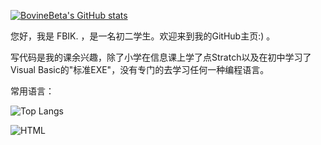 [![BovineBeta's GitHub stats](https://github-readme-stats.vercel.app/api?username=BovineBeta&show_icons=true&theme=dark)](https://github.com/anuraghazra/github-readme-stats)

您好，我是 FBIK. ，是一名初二学生。欢迎来到我的GitHub主页:) 。

写代码是我的课余兴趣，除了小学在信息课上学了点Stratch以及在初中学习了Visual Basic的"标准EXE"，没有专门的去学习任何一种编程语言。

常用语言：

![Top Langs](https://github-readme-stats.vercel.app/api/top-langs/?username=BovineBeta&show_icons=true&theme=dark)

![HTML](https://img.shields.io/static/v1?label=Language&message=HTML&color=brightgreen)
